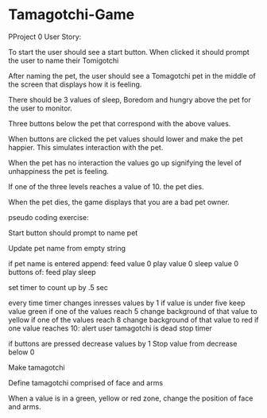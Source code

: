 # Tamagotchi-Game
PProject 0
User Story:
 
To start the user should see a start button. When clicked it should prompt the user to name their Tomigotchi
 
After naming the pet, the user should see a Tomagotchi pet in the middle of the screen that displays how it is feeling.
 
There should be 3 values of sleep, Boredom and hungry above the pet for the user to monitor.
 
Three buttons below the pet that correspond with the above values.
 
When buttons are clicked the pet values should lower and make the pet happier. This simulates interaction with the pet.
 
When the pet has no interaction the values go up signifying the level of unhappiness the pet is feeling.
 
If one of the three levels reaches a value of 10. the pet dies.

When the pet dies, the game displays that you are a bad pet owner.



pseudo coding exercise:
 
Start button should prompt to name pet
 
Update pet name from empty string
 
if pet name is entered append:
feed value 0
play value 0
sleep value 0
buttons of:
feed
play
sleep
 
set timer to count up by .5 sec
 
every time timer changes inresses values by 1
if value is under five keep value green
if one of the values reach 5 change background of that value to yellow
if one of the values reach 8 change background of that value to red
if one  value reaches 10:
alert user tamagotchi is dead
stop timer
 
if buttons are pressed decrease values by 1
Stop value from decrease below 0
 
Make tamagotchi
 
Define tamagotchi comprised of face and arms
 
When a value is in a green, yellow or red zone, change the position of face and arms.











